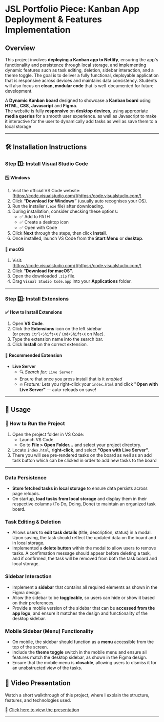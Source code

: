 # JSL Portfolio Piece: Kanban App Deployment & Features Implementation

## Overview

This project involves **deploying a Kanban app to Netlify**, ensuring the app's functionality and persistence through local storage, and implementing dynamic features such as task editing, deletion, sidebar interaction, and a theme toggle. The goal is to deliver a fully functional, deployable application that is responsive across devices and maintains data consistency. Students will also focus on **clean, modular code** that is well-documented for future development.


A **Dynamic Kanban board** designed to showcase a **Kanban board** using **HTML**, **CSS**, **Javascript** and **Figma**.  
The website is fully **responsive** on **desktop devices**, using appropriate **media queries** for a smooth user experience. as well as Javascript to make it interactive for the user to dynamically add tasks as well as save them to a local storage

---

## 🛠️ Installation Instructions

### Step 1️⃣: Install Visual Studio Code

#### 🪟 Windows

1. Visit the official VS Code website:  
   [https://code.visualstudio.com/](https://code.visualstudio.com/)
2. Click **“Download for Windows”** (usually auto recognises your OS).
3. Run the installer (`.exe` file) after downloading.
4. During installation, consider checking these options:
   - ✅ Add to PATH  
   - ✅ Create a desktop icon  
   - ✅ Open with Code
5. Click **Next** through the steps, then click **Install**.
6. Once installed, launch VS Code from the **Start Menu** or **desktop**.

#### 🍎 macOS

1. Visit:  
   [https://code.visualstudio.com/](https://code.visualstudio.com/)
2. Click **“Download for macOS”**.
3. Open the downloaded `.zip` file.
4. Drag `Visual Studio Code.app` into your **Applications** folder.

---

### Step 2️⃣: Install Extensions

#### ✅ How to Install Extensions

1. Open **VS Code**.
2. Click the **Extensions** icon on the left sidebar  
   (or press `Ctrl+Shift+X` / `Cmd+Shift+X` on Mac).
3. Type the extension name into the search bar.
4. Click **Install** on the correct extension.

#### 🔌 Recommended Extension

- **Live Server**  
  - 🔍 *Search for:* `Live Server`  
  - Ensure that once you press install that is it *enabled*  
  - 🔥 *Feature:* Lets you right-click your `index.html` and click **"Open with Live Server"** — auto-reloads on save!

---
## 🚀 Usage

### 🔧 How to Run the Project

1. Open the project folder in VS Code:
   - Launch VS Code.
   - Go to **File > Open Folder...** and select your project directory.
2. Locate `index.html`, **right-click**, and select **"Open with Live Server"**.
3. There you will see pre-rendered tasks on the board as well as an add task button which can be clicked in order to add new tasks to the board

---

### Data Persistence

- **Store fetched tasks in local storage** to ensure data persists across page reloads.
- On startup, **load tasks from local storage** and display them in their respective columns (To Do, Doing, Done) to maintain an organized task board.

### Task Editing & Deletion

- Allows users to **edit task details** (title, description, status) in a modal. Upon saving, the task should reflect the updated data on the board and in local storage.
- Implemented a **delete button** within the modal to allow users to remove tasks. A confirmation message should appear before deleting a task, and if confirmed, the task will be removed from both the task board and local storage.

### Sidebar Interaction

- Implement a **sidebar** that contains all required elements as shown in the Figma design.
- Allow the sidebar to be **toggleable**, so users can hide or show it based on their preferences.
- Provide a mobile version of the sidebar that can be **accessed from the app logo**, and ensure it matches the design and functionality of the desktop sidebar.

### Mobile Sidebar (Menu) Functionality

- On mobile, the sidebar should function as a **menu** accessible from the top of the screen.
- Include the **theme toggle** switch in the mobile menu and ensure all features match the desktop sidebar, as shown in the Figma design.
- Ensure that the mobile menu is **closable**, allowing users to dismiss it for an unobstructed view of the tasks.


## 🎥 Video Presentation

Watch a short walkthrough of this project, where I explain the structure, features, and technologies used.

🔗 [Click here to view the presentation](https://www.veed.io/view/30dd0efa-711e-4ec2-a665-be4263ca83da?panel=share)
<!-- Replace the # with your video link, e.g. https://youtu.be/your-video-id -->

---
